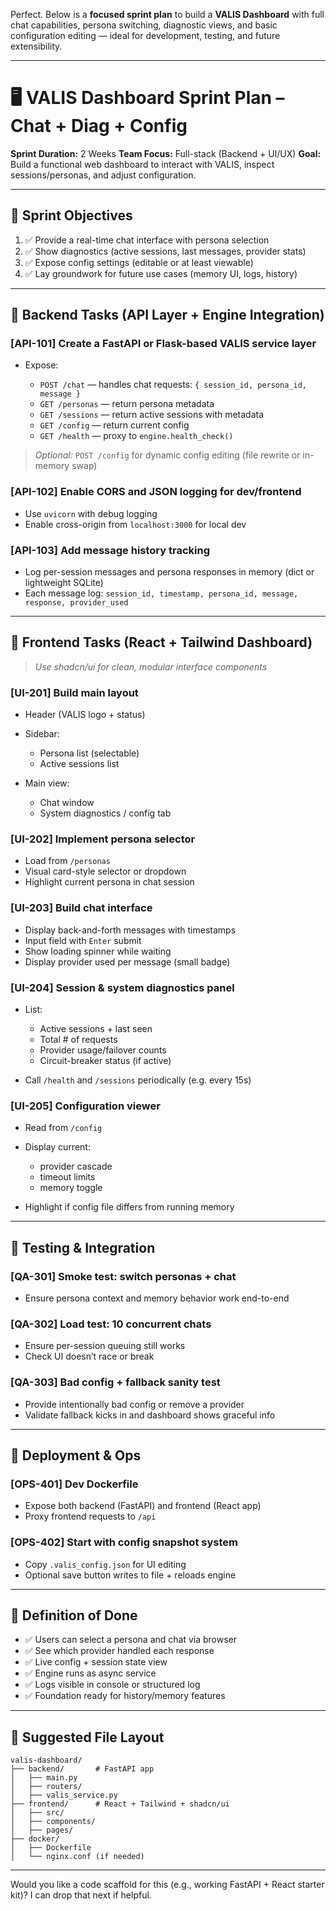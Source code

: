 Perfect. Below is a **focused sprint plan** to build a **VALIS Dashboard** with full chat capabilities, persona switching, diagnostic views, and basic configuration editing — ideal for development, testing, and future extensibility.

---

# 🖥️ VALIS Dashboard Sprint Plan – Chat + Diag + Config

**Sprint Duration:** 2 Weeks
**Team Focus:** Full-stack (Backend + UI/UX)
**Goal:** Build a functional web dashboard to interact with VALIS, inspect sessions/personas, and adjust configuration.

---

## 🧭 Sprint Objectives

1. ✅ Provide a real-time chat interface with persona selection
2. ✅ Show diagnostics (active sessions, last messages, provider stats)
3. ✅ Expose config settings (editable or at least viewable)
4. ✅ Lay groundwork for future use cases (memory UI, logs, history)

---

## 🔧 Backend Tasks (API Layer + Engine Integration)

### **\[API-101] Create a FastAPI or Flask-based VALIS service layer**

* Expose:

  * `POST /chat` — handles chat requests: `{ session_id, persona_id, message }`
  * `GET /personas` — return persona metadata
  * `GET /sessions` — return active sessions with metadata
  * `GET /config` — return current config
  * `GET /health` — proxy to `engine.health_check()`

> *Optional:* `POST /config` for dynamic config editing (file rewrite or in-memory swap)

### **\[API-102] Enable CORS and JSON logging for dev/frontend**

* Use `uvicorn` with debug logging
* Enable cross-origin from `localhost:3000` for local dev

### **\[API-103] Add message history tracking**

* Log per-session messages and persona responses in memory (dict or lightweight SQLite)
* Each message log: `session_id, timestamp, persona_id, message, response, provider_used`

---

## 🎨 Frontend Tasks (React + Tailwind Dashboard)

> *Use shadcn/ui for clean, modular interface components*

### **\[UI-201] Build main layout**

* Header (VALIS logo + status)
* Sidebar:

  * Persona list (selectable)
  * Active sessions list
* Main view:

  * Chat window
  * System diagnostics / config tab

### **\[UI-202] Implement persona selector**

* Load from `/personas`
* Visual card-style selector or dropdown
* Highlight current persona in chat session

### **\[UI-203] Build chat interface**

* Display back-and-forth messages with timestamps
* Input field with `Enter` submit
* Show loading spinner while waiting
* Display provider used per message (small badge)

### **\[UI-204] Session & system diagnostics panel**

* List:

  * Active sessions + last seen
  * Total # of requests
  * Provider usage/failover counts
  * Circuit-breaker status (if active)
* Call `/health` and `/sessions` periodically (e.g. every 15s)

### **\[UI-205] Configuration viewer**

* Read from `/config`
* Display current:

  * provider cascade
  * timeout limits
  * memory toggle
* Highlight if config file differs from running memory

---

## 🧪 Testing & Integration

### **\[QA-301] Smoke test: switch personas + chat**

* Ensure persona context and memory behavior work end-to-end

### **\[QA-302] Load test: 10 concurrent chats**

* Ensure per-session queuing still works
* Check UI doesn’t race or break

### **\[QA-303] Bad config + fallback sanity test**

* Provide intentionally bad config or remove a provider
* Validate fallback kicks in and dashboard shows graceful info

---

## 🚀 Deployment & Ops

### **\[OPS-401] Dev Dockerfile**

* Expose both backend (FastAPI) and frontend (React app)
* Proxy frontend requests to `/api`

### **\[OPS-402] Start with config snapshot system**

* Copy `.valis_config.json` for UI editing
* Optional save button writes to file + reloads engine

---

## 🧾 Definition of Done

* ✅ Users can select a persona and chat via browser
* ✅ See which provider handled each response
* ✅ Live config + session state view
* ✅ Engine runs as async service
* ✅ Logs visible in console or structured log
* ✅ Foundation ready for history/memory features

---

## 📂 Suggested File Layout

```
valis-dashboard/
├── backend/       # FastAPI app
│   ├── main.py
│   ├── routers/
│   ├── valis_service.py
├── frontend/      # React + Tailwind + shadcn/ui
│   ├── src/
│   ├── components/
│   ├── pages/
├── docker/
│   ├── Dockerfile
│   └── nginx.conf (if needed)
```

---

Would you like a code scaffold for this (e.g., working FastAPI + React starter kit)? I can drop that next if helpful.
